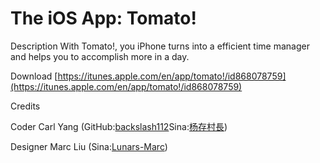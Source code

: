 The iOS App: Tomato!
===========

Description
With Tomato!, you iPhone turns into a efficient time manager and helps you to accomplish more in a day.


Download
[https://itunes.apple.com/en/app/tomato!/id868078759](https://itunes.apple.com/en/app/tomato!/id868078759)

Credits

Coder       Carl Yang (GitHub:[backslash112](https://github.com/backslash112)Sina:[杨存村長](http://weibo.com/hiyangc))

Designer    Marc Liu (Sina:[Lunars-Marc](http://weibo.com/u/2829055915))

